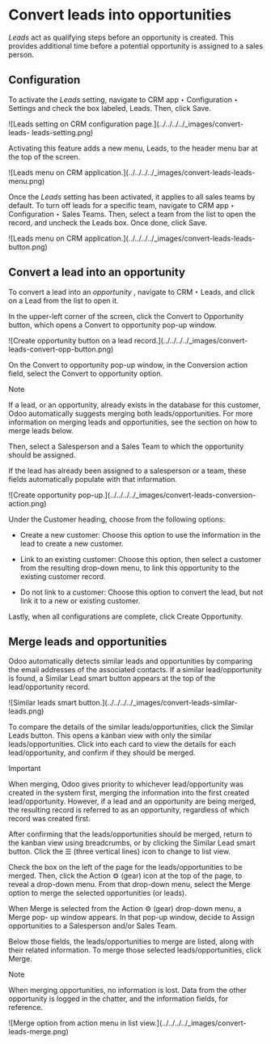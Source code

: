 # Convert leads into opportunities

_Leads_ act as qualifying steps before an opportunity is created. This
provides additional time before a potential opportunity is assigned to a sales
person.

## Configuration

To activate the _Leads_ setting, navigate to CRM app ‣ Configuration ‣
Settings and check the box labeled, Leads. Then, click Save.

![Leads setting on CRM configuration page.](../../../../_images/convert-leads-
leads-setting.png)

Activating this feature adds a new menu, Leads, to the header menu bar at the
top of the screen.

![Leads menu on CRM application.](../../../../_images/convert-leads-leads-
menu.png)

Once the _Leads_ setting has been activated, it applies to all sales teams by
default. To turn off leads for a specific team, navigate to CRM app ‣
Configuration ‣ Sales Teams. Then, select a team from the list to open the
record, and uncheck the Leads box. Once done, click Save.

![Leads menu on CRM application.](../../../../_images/convert-leads-leads-
button.png)

## Convert a lead into an opportunity

To convert a lead into an _opportunity_ , navigate to CRM ‣ Leads, and click
on a Lead from the list to open it.

In the upper-left corner of the screen, click the Convert to Opportunity
button, which opens a Convert to opportunity pop-up window.

![Create opportunity button on a lead record.](../../../../_images/convert-
leads-convert-opp-button.png)

On the Convert to opportunity pop-up window, in the Conversion action field,
select the Convert to opportunity option.

Note

If a lead, or an opportunity, already exists in the database for this
customer, Odoo automatically suggests merging both leads/opportunities. For
more information on merging leads and opportunities, see the section on how to
merge leads below.

Then, select a Salesperson and a Sales Team to which the opportunity should be
assigned.

If the lead has already been assigned to a salesperson or a team, these fields
automatically populate with that information.

![Create opportunity pop-up.](../../../../_images/convert-leads-conversion-
action.png)

Under the Customer heading, choose from the following options:

  * Create a new customer: Choose this option to use the information in the lead to create a new customer.

  * Link to an existing customer: Choose this option, then select a customer from the resulting drop-down menu, to link this opportunity to the existing customer record.

  * Do not link to a customer: Choose this option to convert the lead, but not link it to a new or existing customer.

Lastly, when all configurations are complete, click Create Opportunity.

## Merge leads and opportunities

Odoo automatically detects similar leads and opportunities by comparing the
email addresses of the associated contacts. If a similar lead/opportunity is
found, a Similar Lead smart button appears at the top of the lead/opportunity
record.

![Similar leads smart button.](../../../../_images/convert-leads-similar-
leads.png)

To compare the details of the similar leads/opportunities, click the Similar
Leads button. This opens a kanban view with only the similar
leads/opportunities. Click into each card to view the details for each
lead/opportunity, and confirm if they should be merged.

Important

When merging, Odoo gives priority to whichever lead/opportunity was created in
the system first, merging the information into the first created
lead/opportunity. However, if a lead and an opportunity are being merged, the
resulting record is referred to as an opportunity, regardless of which record
was created first.

After confirming that the leads/opportunities should be merged, return to the
kanban view using breadcrumbs, or by clicking the Similar Lead smart button.
Click the ☰ (three vertical lines) icon to change to list view.

Check the box on the left of the page for the leads/opportunities to be
merged. Then, click the Action ⚙️ (gear) icon at the top of the page, to
reveal a drop-down menu. From that drop-down menu, select the Merge option to
merge the selected opportunities (or leads).

When Merge is selected from the Action ⚙️ (gear) drop-down menu, a Merge pop-
up window appears. In that pop-up window, decide to Assign opportunities to a
Salesperson and/or Sales Team.

Below those fields, the leads/opportunities to merge are listed, along with
their related information. To merge those selected leads/opportunities, click
Merge.

Note

When merging opportunities, no information is lost. Data from the other
opportunity is logged in the chatter, and the information fields, for
reference.

![Merge option from action menu in list view.](../../../../_images/convert-
leads-merge.png)

